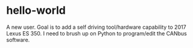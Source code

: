 # hello-world
A new user. Goal is to add a self driving tool/hardware capability to 2017 Lexus ES 350. I need to brush up on Python to program/edit the CANbus software.
